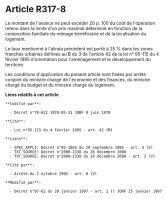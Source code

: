 # Article R317-8

Le montant de l'avance ne peut excéder 20 p. 100 du coût de l'opération retenu dans la limite d'un prix maximal déterminé en
fonction de la composition familiale du ménage bénéficiaire et de la localisation du logement.

Le taux mentionné à l'alinéa précédent est porté à 25 % dans les zones franches urbaines définies au B du 3 de l'article 42
de la loi n° 95-115 du 4 février 1995 d'orientation pour l'aménagement et le développement du territoire.

Les conditions d'application du présent article sont fixées par arrêté conjoint du ministre chargé de l'économie et des
finances, du ministre chargé du budget et du ministre chargé du logement.

**Liens relatifs à cet article**

	**Codifié par**:

	  - Décret n°78-622 1978-05-31 JORF 8 juin 1978

	**Cite**:

	  - Loi n°95-115 du 4 février 1995 - art. 42 (M)

	**Liens**:

	  - SPEC_APPLI: Décret n°95-1064 du 29 septembre 1995 - art. 4 (V)
	  - TXT_SOURCE: Décret n°2000-1338 du 26 décembre 2000
	  - TXT_SOURCE: Décret n°2000-1338 du 26 décembre 2000 - art. 2 (V)

	**Cité par**:

	  - Arrêté du 2 octobre 1995 - art. 8 (V)

	**Modifié par**:

	  - Décret n°97-62 du 20 janvier 1997 - art. 1 () JORF 25 janvier 1997
